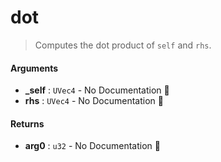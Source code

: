 # dot

>  Computes the dot product of `self` and `rhs`.

#### Arguments

- **\_self** : `UVec4` \- No Documentation 🚧
- **rhs** : `UVec4` \- No Documentation 🚧

#### Returns

- **arg0** : `u32` \- No Documentation 🚧